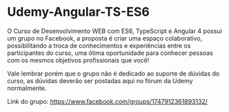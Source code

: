 # Udemy-Angular-TS-ES6

O Curso de Desenvolvimento WEB com ES6, TypeScript e Angular 4 possui um grupo no Facebook, a proposta é criar uma espaço colaborativo, possibilitando a troca de conhecimentos e experiências entre os participantes do curso, uma ótima oportunidade para conhecer pessoas com os mesmos objetivos profissionais que você!

Vale lembrar porém que o grupo não é dedicado ao suporte de dúvidas do curso, as dúvidas deverão ser postadas aqui no fórum da Udemy normalmente.

Link do grupo: https://www.facebook.com/groups/1747912361893132/